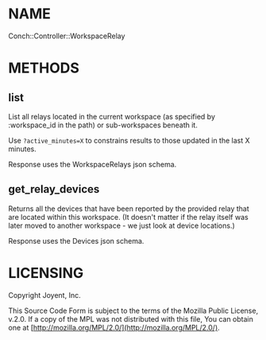 # NAME

Conch::Controller::WorkspaceRelay

# METHODS

## list

List all relays located in the current workspace (as specified by :workspace\_id in the path)
or sub-workspaces beneath it.

Use `?active_minutes=X` to constrains results to those updated in the last X minutes.

Response uses the WorkspaceRelays json schema.

## get\_relay\_devices

Returns all the devices that have been reported by the provided relay that are located within
this workspace. (It doesn't matter if the relay itself was later moved to another workspace - we
just look at device locations.)

Response uses the Devices json schema.

# LICENSING

Copyright Joyent, Inc.

This Source Code Form is subject to the terms of the Mozilla Public License,
v.2.0. If a copy of the MPL was not distributed with this file, You can obtain
one at [http://mozilla.org/MPL/2.0/](http://mozilla.org/MPL/2.0/).
